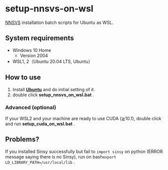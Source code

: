 # setup-nnsvs-on-wsl

[NNSVS](https://github.com/r9y9/nnsvs) installation batch scripts for Ubuntu as WSL.

## System requirements

-   Windows 10 Home
    -   Version 2004
-   WSL1, 2（Ubuntu 20.04 LTS, Ubuntu）

## How to use

1. Install [**Ubuntu**](https://www.microsoft.com/ja-jp/p/ubuntu/9nblggh4msv6?activetab=pivot:overviewtab) and do initial setting of it.
3. double click **setup_nnsvs_on_wsl.bat** .

### Advanced (optional)

If your WSL2 and your machine are ready to use CUDA (≧10.1), double click and run **setup_cuda_on_wsl.bat** .

## Problems?

If you installed Sinsy successfully but fail to `import sinsy` on python (ERROR message saying there is no Sinsy), run on bash`export LD_LIBRARY_PATH=/usr/local/lib` .